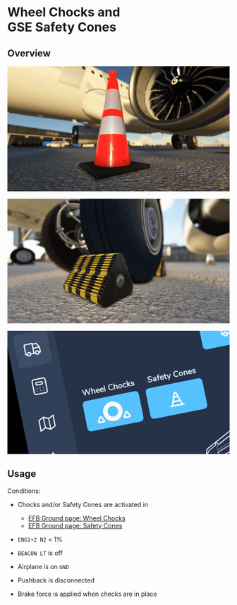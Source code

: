 # Wheel Chocks and<br/>GSE Safety Cones

## Overview

![GSE Safety Cone](../assets/feature-guides/chocks-cones/cones.png "GSE Safety Cone")

![Wheel Chocks](../assets/feature-guides/chocks-cones/chocks.png "Wheel Chocks")

![EFB Ground Buttons for Chocks and Cones](../assets/feature-guides/chocks-cones/efb-ground-chocks-cones-.png "EFB Ground Buttons for Chocks and Cones")

## Usage

Conditions:

- Chocks and/or Safety Cones are activated in
    - [EFB Ground page: Wheel Chocks](flyPad/ground.md#wheel-chocks)
    - [EFB Ground page: Safety Cones](flyPad/ground.md#safety-cones)
- `ENG1+2 N2` < 1%
- `BEACON LT` is off
- Airplane is on `GND`
- Pushback is disconnected


- Brake force is applied when checks are in place
